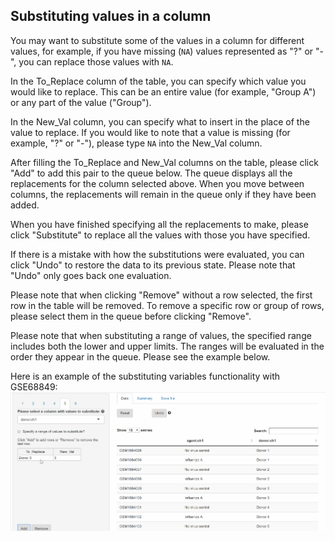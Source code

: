 ## Substituting values in a column

You may want to substitute some of the values in a column for different values, for example, if you have missing (`NA`) values represented as "?" or "-", you can replace those values with `NA`.

In the To_Replace column of the table, you can specify which value you would like to replace. This can be an entire value (for example, "Group A") or any part of the value ("Group").

In the New_Val column, you can specify what to insert in the place of the value to replace. If you would like to note that a value is missing (for example, "?" or "-"), please type `NA` into the New_Val column.

After filling the To_Replace and New_Val columns on the table, please click "Add" to add this pair to the queue below. The queue displays all the replacements for the column selected above. When you move between columns, the replacements will remain in the queue only if they have been added.

When you have finished specifying all the replacements to make, please click "Substitute" to replace all the values with those you have specified.

If there is a mistake with how the substitutions were evaluated, you can click "Undo" to restore the data to its previous state. Please note that "Undo" only goes back one evaluation.

Please note that when clicking "Remove" without a row selected, the first row in the table will be removed. To remove a specific row or group of rows, please select them in the queue before clicking "Remove".

Please note that when substituting a range of values, the specified range includes both the lower and upper limits. The ranges will be evaluated in the order they appear in the queue. Please see the example below.

Here is an example of the substituting variables functionality with GSE68849:
<img src="www/substitute_example.gif" alt="drawing" width="650"/>
